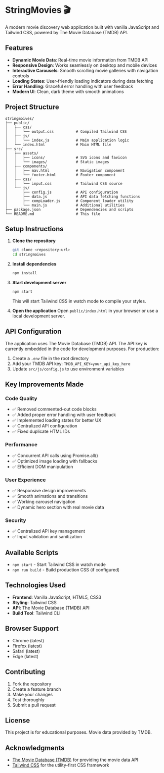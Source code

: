 # StringMovies 🎬

A modern movie discovery web application built with vanilla JavaScript and Tailwind CSS, powered by The Movie Database (TMDB) API.

## Features

- **Dynamic Movie Data**: Real-time movie information from TMDB API
- **Responsive Design**: Works seamlessly on desktop and mobile devices
- **Interactive Carousels**: Smooth scrolling movie galleries with navigation controls
- **Loading States**: User-friendly loading indicators during data fetching
- **Error Handling**: Graceful error handling with user feedback
- **Modern UI**: Clean, dark theme with smooth animations

## Project Structure

```
stringmoives/
├── public/
│   ├── css/
│   │   └── output.css          # Compiled Tailwind CSS
│   ├── js/
│   │   └── index.js            # Main application logic
│   └── index.html              # Main HTML file
├── src/
│   ├── assets/
│   │   ├── icons/              # SVG icons and favicon
│   │   └── images/             # Static images
│   ├── components/
│   │   ├── nav.html            # Navigation component
│   │   └── footer.html         # Footer component
│   ├── css/
│   │   └── input.css           # Tailwind CSS source
│   └── js/
│       ├── config.js           # API configuration
│       ├── data.js             # API data fetching functions
│       ├── compLoader.js       # Component loader utility
│       └── main.js             # Additional utilities
├── package.json                # Dependencies and scripts
└── README.md                   # This file
```

## Setup Instructions

1. **Clone the repository**
   ```bash
   git clone <repository-url>
   cd stringmoives
   ```

2. **Install dependencies**
   ```bash
   npm install
   ```

3. **Start development server**
   ```bash
   npm start
   ```
   This will start Tailwind CSS in watch mode to compile your styles.

4. **Open the application**
   Open `public/index.html` in your browser or use a local development server.

## API Configuration

The application uses The Movie Database (TMDB) API. The API key is currently embedded in the code for development purposes. For production:

1. Create a `.env` file in the root directory
2. Add your TMDB API key: `TMDB_API_KEY=your_api_key_here`
3. Update `src/js/config.js` to use environment variables

## Key Improvements Made

### Code Quality
- ✅ Removed commented-out code blocks
- ✅ Added proper error handling with user feedback
- ✅ Implemented loading states for better UX
- ✅ Centralized API configuration
- ✅ Fixed duplicate HTML IDs

### Performance
- ✅ Concurrent API calls using Promise.all()
- ✅ Optimized image loading with fallbacks
- ✅ Efficient DOM manipulation

### User Experience
- ✅ Responsive design improvements
- ✅ Smooth animations and transitions
- ✅ Working carousel navigation
- ✅ Dynamic hero section with real movie data

### Security
- ✅ Centralized API key management
- ✅ Input validation and sanitization

## Available Scripts

- `npm start` - Start Tailwind CSS in watch mode
- `npm run build` - Build production CSS (if configured)

## Technologies Used

- **Frontend**: Vanilla JavaScript, HTML5, CSS3
- **Styling**: Tailwind CSS
- **API**: The Movie Database (TMDB) API
- **Build Tool**: Tailwind CLI

## Browser Support

- Chrome (latest)
- Firefox (latest)
- Safari (latest)
- Edge (latest)

## Contributing

1. Fork the repository
2. Create a feature branch
3. Make your changes
4. Test thoroughly
5. Submit a pull request

## License

This project is for educational purposes. Movie data provided by TMDB.

## Acknowledgments

- [The Movie Database (TMDB)](https://www.themoviedb.org/) for providing the movie data API
- [Tailwind CSS](https://tailwindcss.com/) for the utility-first CSS framework
